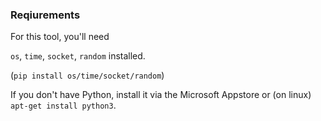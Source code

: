 ### Reqiurements

For this tool, you'll need

`os`,
`time`,
`socket`,
`random` installed.


(`pip install os/time/socket/random`)

If you don't have Python, install it via the Microsoft Appstore
or (on linux) `apt-get install python3`.
